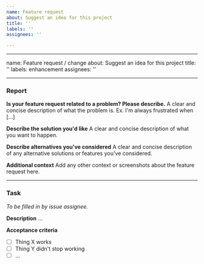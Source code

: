 ```yaml
---
name: Feature request
about: Suggest an idea for this project
title: ''
labels: ''
assignees: ''

---
```


<!--
SPDX-FileCopyrightText: 2023 Alliander N.V.

SPDX-License-Identifier: Apache-2.0
-->

---
name: Feature request / change
about: Suggest an idea for this project
title: ''
labels: enhancement
assignees: ''

---

### Report
**Is your feature request related to a problem? Please describe.**
A clear and concise description of what the problem is. Ex. I'm always frustrated when [...]

**Describe the solution you'd like**
A clear and concise description of what you want to happen.

**Describe alternatives you've considered**
A clear and concise description of any alternative solutions or features you've considered.

**Additional context**
Add any other context or screenshots about the feature request here.

---
### Task
_To be filled in by issue assignee._

**Description**
...

**Acceptance criteria**
- [ ] Thing X works
- [ ] Thing Y didn't stop working
- [ ] ...
